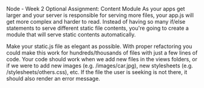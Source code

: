 Node - Week 2
Optional Assignment: Content Module
As your apps get larger and your server is responsible for serving more files, your app.js will get more complex and harder to read. Instead of having so many if/else statements to serve different static file contents, you're going to create a module that will serve static contents automatically. 

Make your static.js file as elegant as possible. With proper refactoring you could make this work for hundreds/thousands of files with just a few lines of code. Your code should work when we add new files in the views folders, or if we were to add new images (e.g. /images/car.jpg), new stylesheets (e.g. /stylesheets/others.css), etc. If the file the user is seeking is not there, it should also render an error message.